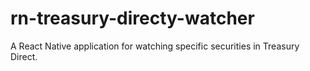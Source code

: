 # rn-treasury-directy-watcher
A React Native application for watching specific securities in Treasury Direct.